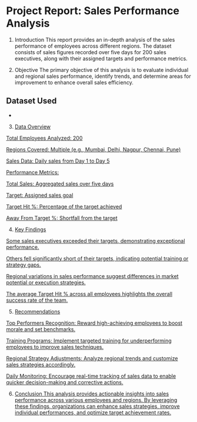 # Project Report:  Sales Performance Analysis

1. Introduction
This report provides an in-depth analysis of the sales performance of employees across different regions. The dataset consists of sales figures recorded over five days for 200 sales executives, along with their assigned targets and performance metrics.

2. Objective
The primary objective of this analysis is to evaluate individual and regional sales performance, identify trends, and determine areas for improvement to enhance overall sales efficiency.

## Dataset Used
 - <a href="https://github.com/mo-arman/Sales_Performance_Analysis/blob/main/Project_1%20Excel.xlsm" alt="Dataset"/>

 
3. Data Overview

Total Employees Analyzed: 200

Regions Covered: Multiple (e.g., Mumbai, Delhi, Nagpur, Chennai, Pune)

Sales Data: Daily sales from Day 1 to Day 5

Performance Metrics:

Total Sales: Aggregated sales over five days

Target: Assigned sales goal

Target Hit %: Percentage of the target achieved

Away From Target %: Shortfall from the target

4. Key Findings

Some sales executives exceeded their targets, demonstrating exceptional performance.

Others fell significantly short of their targets, indicating potential training or strategy gaps.

Regional variations in sales performance suggest differences in market potential or execution strategies.

The average Target Hit % across all employees highlights the overall success rate of the team.

5. Recommendations

Top Performers Recognition: Reward high-achieving employees to boost morale and set benchmarks.

Training Programs: Implement targeted training for underperforming employees to improve sales techniques.

Regional Strategy Adjustments: Analyze regional trends and customize sales strategies accordingly.

Daily Monitoring: Encourage real-time tracking of sales data to enable quicker decision-making and corrective actions.

6. Conclusion
This analysis provides actionable insights into sales performance across various employees and regions. By leveraging these findings, organizations can enhance sales strategies, improve individual performances, and optimize target achievement rates.


